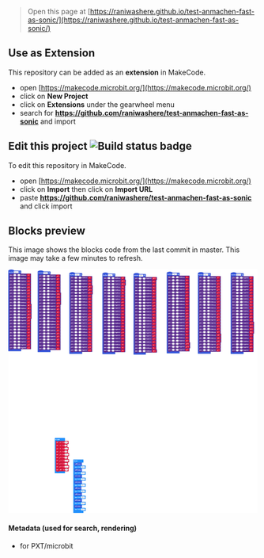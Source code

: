 
> Open this page at [https://raniwashere.github.io/test-anmachen-fast-as-sonic/](https://raniwashere.github.io/test-anmachen-fast-as-sonic/)

## Use as Extension

This repository can be added as an **extension** in MakeCode.

* open [https://makecode.microbit.org/](https://makecode.microbit.org/)
* click on **New Project**
* click on **Extensions** under the gearwheel menu
* search for **https://github.com/raniwashere/test-anmachen-fast-as-sonic** and import

## Edit this project ![Build status badge](https://github.com/raniwashere/test-anmachen-fast-as-sonic/workflows/MakeCode/badge.svg)

To edit this repository in MakeCode.

* open [https://makecode.microbit.org/](https://makecode.microbit.org/)
* click on **Import** then click on **Import URL**
* paste **https://github.com/raniwashere/test-anmachen-fast-as-sonic** and click import

## Blocks preview

This image shows the blocks code from the last commit in master.
This image may take a few minutes to refresh.

![A rendered view of the blocks](https://github.com/raniwashere/test-anmachen-fast-as-sonic/raw/master/.github/makecode/blocks.png)

#### Metadata (used for search, rendering)

* for PXT/microbit
<script src="https://makecode.com/gh-pages-embed.js"></script><script>makeCodeRender("{{ site.makecode.home_url }}", "{{ site.github.owner_name }}/{{ site.github.repository_name }}");</script>
